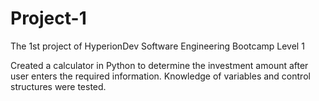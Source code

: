 # Project-1
The 1st project of HyperionDev Software Engineering Bootcamp Level 1 

Created a calculator in Python to determine the investment amount after user enters the required information.
Knowledge of variables and control structures were tested.
